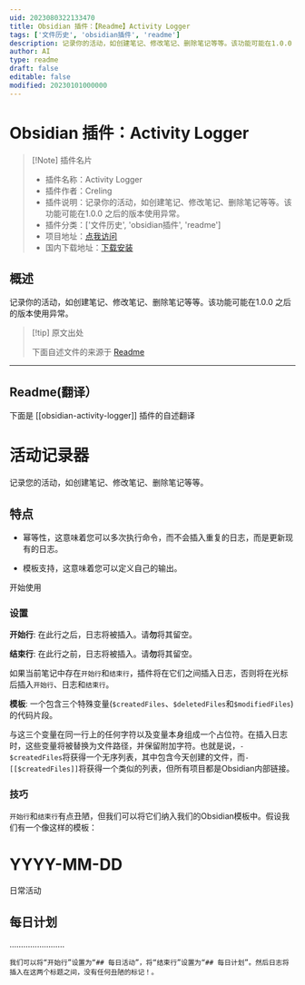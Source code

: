 ```yaml
---
uid: 2023080322133470
title: Obsidian 插件：【Readme】Activity Logger
tags: ['文件历史', 'obsidian插件', 'readme']
description: 记录你的活动，如创建笔记、修改笔记、删除笔记等等。该功能可能在1.0.0 之后的版本使用异常。
author: AI
type: readme
draft: false
editable: false
modified: 20230101000000
---
```


# Obsidian 插件：Activity Logger

> [!Note] 插件名片
> - 插件名称：Activity Logger
> - 插件作者：Creling
> - 插件说明：记录你的活动，如创建笔记、修改笔记、删除笔记等等。该功能可能在1.0.0 之后的版本使用异常。
> - 插件分类：['文件历史', 'obsidian插件', 'readme']
> - 项目地址：[点我访问](https://github.com/Creling/obsidian-activity-logger)
> - 国内下载地址：[下载安装](https://pkmer.cn/products/plugin/pluginMarket/?obsidian-activity-logger)

## 概述

记录你的活动，如创建笔记、修改笔记、删除笔记等等。该功能可能在1.0.0 之后的版本使用异常。



> [!tip] 原文出处
> 
>下面自述文件的来源于 [Readme](https://ghproxy.net/https://raw.githubusercontent.com/Creling/obsidian-activity-logger/master/README.md)
> 

---

## Readme(翻译）

下面是 [[obsidian-activity-logger]] 插件的自述翻译


<!--
 * @作者：Creling
 * @日期：2021年08月03日 10:04:10
 * @最后编辑者：Creling
 * @最后编辑时间：2021年08月04日 16:06:31
 * @描述：文件内容
-->
# 活动记录器

记录您的活动，如创建笔记、修改笔记、删除笔记等等。

## 特点

- 幂等性，这意味着您可以多次执行命令，而不会插入重复的日志，而是更新现有的日志。

- 模板支持，这意味着您可以定义自己的输出。

开始使用

### 设置

**开始行**: 在此行之后，日志将被插入。请**勿**将其留空。

**结束行**: 在此行之前，日志将被插入。请**勿**将其留空。

如果当前笔记中存在`开始行`和`结束行`，插件将在它们之间插入日志，否则将在光标后插入`开始行`、日志和`结束行`。

**模板**: 一个包含三个特殊变量(`$createdFiles`、`$deletedFiles`和`$modifiedFiles`)的代码片段。

与这三个变量在同一行上的任何字符以及变量本身组成一个占位符。在插入日志时，这些变量将被替换为文件路径，并保留附加字符。也就是说，`- $createdFiles`将获得一个无序列表，其中包含今天创建的文件，而`- [[$createdFiles]]`将获得一个类似的列表，但所有项目都是Obsidian内部链接。

### 技巧

`开始行`和`结束行`有点丑陋，但我们可以将它们纳入我们的Obsidian模板中。假设我们有一个像这样的模板：

# YYYY-MM-DD

日常活动

## 每日计划
……………………
```
我们可以将“开始行”设置为“## 每日活动”，将“结束行”设置为“## 每日计划”。然后日志将插入在这两个标题之间，没有任何丑陋的标记！。



